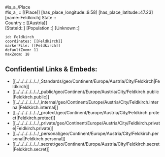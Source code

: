 ﻿---
location: [47.23,9.58] 
mapzoom: [7,12] 
mapmarker: city 
type: City
tags:
- geo/City


SpocWebEntityId: 30142
isDeleted: false
confidential: public

---
#is_a_/Place  
#is_a_ :: [[Place]] 
[has_place_longitude::9.58] 
[has_place_latitude::47.23] 
[name::Feldkirch] 
State ::  
Country :: [[Austria]]  
[StateId::] 
[Population::] 
[Unknown::] 


```leaflet
id: Feldkirch
coordinates: [[Feldkirch]] 
markerFile: [[Feldkirch]] 
defaultZoom: 11 
maxZoom: 18
```


## Confidential Links & Embeds: 
- [[../../../../../../_Standards/geo/Continent/Europe/Austria/City/Feldkirch|Feldkirch]] 
- [[../../../../../../_public/geo/Continent/Europe/Austria/City/Feldkirch.public|Feldkirch.public]] 
- [[../../../../../../_internal/geo/Continent/Europe/Austria/City/Feldkirch.internal|Feldkirch.internal]] 
- [[../../../../../../_protect/geo/Continent/Europe/Austria/City/Feldkirch.protect|Feldkirch.protect]] 
- [[../../../../../../_private/geo/Continent/Europe/Austria/City/Feldkirch.private|Feldkirch.private]] 
- [[../../../../../../_personal/geo/Continent/Europe/Austria/City/Feldkirch.personal|Feldkirch.personal]] 
- [[../../../../../../_secret/geo/Continent/Europe/Austria/City/Feldkirch.secret|Feldkirch.secret]] 
